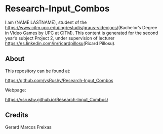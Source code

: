 # Research-Input_Combos

I am <link to your linkedIn>(NAME LASTNAME), student of the
<https://www.citm.upc.edu/ing/estudis/graus-videojocs/>(Bachelor’s Degree in
Video Games by UPC at CITM). This content is generated for the second year’s
subject Project 2, under supervision of lecturer
<https://es.linkedin.com/in/ricardpillosu>(Ricard Pillosu).

## About

This repository can be found at:

https://github.com/vsRushy/Research-Input_Combos

Webpage:

https://vsrushy.github.io/Research-Input_Combos/

## Credits

Gerard Marcos Freixas
